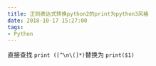 ```yaml
---
title: 正则表达式转换python2的print为python3风格
date: 2018-10-17 15:27:00
tags:
- Python
---
```


直接查找 `print ([^\n\(]*)`替换为 `print($1)`

